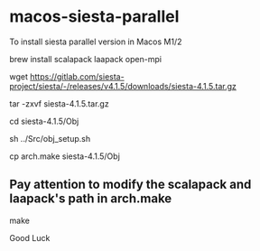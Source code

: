 # macos-siesta-parallel
To install siesta parallel version in Macos M1/2

brew install scalapack laapack open-mpi 

wget https://gitlab.com/siesta-project/siesta/-/releases/v4.1.5/downloads/siesta-4.1.5.tar.gz

tar -zxvf siesta-4.1.5.tar.gz

cd siesta-4.1.5/Obj

sh ../Src/obj_setup.sh

cp arch.make siesta-4.1.5/Obj


## Pay attention to modify the scalapack and laapack's path in  arch.make ##

make

Good Luck
